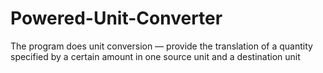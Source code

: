 # Powered-Unit-Converter
The program does unit conversion — provide the translation of a quantity specified by a certain amount in one source unit and a destination unit
